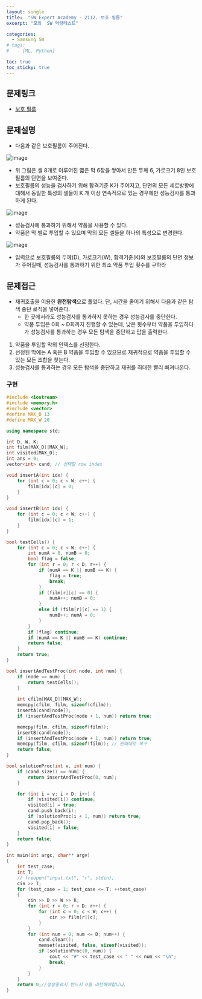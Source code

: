 ```yaml
---
layout: single
title:  "SW Expert Academy - 2112. 보호 필름"
excerpt: "모의  SW 역량테스트"

categories:
  - Samsung SW
# tags:
#   - [ML, Python]

toc: true
toc_sticky: true
---
```


## 문제링크
- [보호 필름](https://swexpertacademy.com/main/code/problem/problemDetail.do?contestProbId=AV5V1SYKAaUDFAWu&categoryId=AV5V1SYKAaUDFAWu&categoryType=CODE&problemTitle=&orderBy=RECOMMEND_COUNT&selectCodeLang=ALL&select-1=&pageSize=10&pageIndex=1)

## 문제설명
- 다음과 같은 보호필름이 주어진다.

![image](https://github.com/bellbpng/TCP_IP_Socket_Programming/assets/59792046/75e0a0c2-9c4b-4669-b64e-c331dcd57bc7)


- 위 그림은 셀 8개로 이루어진 엷은 막 6장을 쌓아서 만든 두께 6, 가로크기 8인 보호 필름의 단면을 보여준다.
- 보호필름의 성능을 검사하기 위해 합격기준 K가 주어지고, 단면의 모든 세로방향에 대해서 동일한 특성의 셀들이 K 개 이상 연속적으로 있는 경우에만 성능검사를 통과하게 된다.

![image](https://github.com/bellbpng/TCP_IP_Socket_Programming/assets/59792046/5ffde7d0-4896-4f75-9169-e260a5cc23c1)

- 성능검사에 통과하기 위해서 약품을 사용할 수 있다.
- 약품은 막 별로 투입할 수 있으며 막의 모든 셀들을 하나의 특성으로 변경한다. 

![image](https://github.com/bellbpng/TCP_IP_Socket_Programming/assets/59792046/064dc59b-4e20-4b1f-ab3a-02249d57a797)

- 입력으로 보호필름의 두께(D), 가로크기(W), 합격기준(K)와 보호필름의 단면 정보가 주어질때, 성능검사를 통과하기 위한 최소 약품 투입 횟수를 구하라


## 문제접근
- 재귀호출을 이용한 **완전탐색**으로 풀었다. 단, 시간을 줄이기 위해서 다음과 같은 탐색 중단 로직을 넣어준다.
    - 한 곳에서라도 성능검사를 통과하지 못하는 경우 성능검사를 중단한다.
    - 약품 투입은 0회 ~ D회까지 진행할 수 있는데, 낮은 횟수부터 약품을 투입하다가 성능검사를 통과하는 경우 모든 탐색을 중단하고 답을 출력한다.
1. 약품을 투입할 막의 인덱스를 선정한다.
2. 선정된 막에는 A 혹은 B 약품을 투입할 수 있으므로 재귀적으로 약품을 투입할 수 있는 모든 조합을 찾는다.
3. 성능검사를 통과하는 경우 모든 탐색을 중단하고 재귀를 최대한 빨리 빠져나온다.

### 구현
```c++
#include <iostream>
#include <memory.h>
#include <vector>
#define MAX_D 13
#define MAX_W 20

using namespace std;

int D, W, K;
int film[MAX_D][MAX_W];
int visited[MAX_D];
int ans = 0;
vector<int> cand; // 선택할 row index

void insertA(int idx) {
	for (int c = 0; c < W; c++) {
		film[idx][c] = 0;
	}
}

void insertB(int idx) {
	for (int c = 0; c < W; c++) {
		film[idx][c] = 1;
	}
}

bool testCells() {
	for (int c = 0; c < W; c++) {
		int numA = 0, numB = 0;
		bool flag = false;
		for (int r = 0; r < D; r++) {
			if (numA == K || numB == K) {
				flag = true;  
				break;
			}
			if (film[r][c] == 0) {
				numA++; numB = 0;
			}
			else if (film[r][c] == 1) {
				numB++; numA = 0;
			}
		}
		if (flag) continue;
		if (numA == K || numB == K) continue;
		return false;
	}
	return true;
}

bool insertAndTestProc(int node, int num) {
	if (node == num) {
		return testCells();
	}
	
	int cfilm[MAX_D][MAX_W];
	memcpy(cfilm, film, sizeof(cfilm));
	insertA(cand[node]);
	if (insertAndTestProc(node + 1, num)) return true;

	memcpy(film, cfilm, sizeof(film));
	insertB(cand[node]);
	if (insertAndTestProc(node + 1, num)) return true;
	memcpy(film, cfilm, sizeof(film)); // 원래대로 복구
	return false;
}

bool solutionProc(int v, int num) {
	if (cand.size() == num) {
		return insertAndTestProc(0, num);
	}

	for (int i = v; i < D; i++) {
		if (visited[i]) continue;
		visited[i] = true;
		cand.push_back(i);
		if (solutionProc(i + 1, num)) return true;
		cand.pop_back();
		visited[i] = false;
	}
	return false;
}

int main(int argc, char** argv)
{
	int test_case;
	int T;
	// freopen("input.txt", "r", stdin);
	cin >> T;
	for (test_case = 1; test_case <= T; ++test_case)
	{
		cin >> D >> W >> K;
		for (int r = 0; r < D; r++) {
			for (int c = 0; c < W; c++) {
				cin >> film[r][c];
			}
		}
		for (int num = 0; num <= D; num++) {
			cand.clear();
			memset(visited, false, sizeof(visited));
			if (solutionProc(0, num)) {
				cout << "#" << test_case << " " << num << "\n";
				break;
			}
		}
	}
	return 0;//정상종료시 반드시 0을 리턴해야합니다.
}
```
